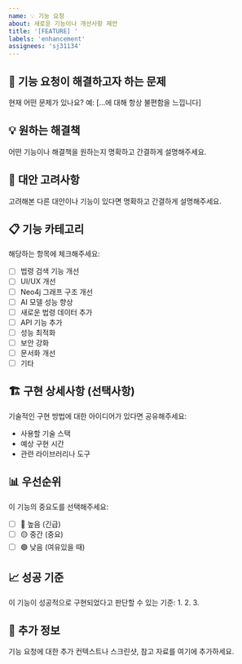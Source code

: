 ```yaml
---
name: 💡 기능 요청
about: 새로운 기능이나 개선사항 제안
title: '[FEATURE] '
labels: 'enhancement'
assignees: 'sj31134'
---
```


## 🎯 기능 요청이 해결하고자 하는 문제
현재 어떤 문제가 있나요? 예: [...에 대해 항상 불편함을 느낍니다]

## 💡 원하는 해결책
어떤 기능이나 해결책을 원하는지 명확하고 간결하게 설명해주세요.

## 🔄 대안 고려사항
고려해본 다른 대안이나 기능이 있다면 명확하고 간결하게 설명해주세요.

## 📋 기능 카테고리
해당하는 항목에 체크해주세요:
- [ ] 법령 검색 기능 개선
- [ ] UI/UX 개선
- [ ] Neo4j 그래프 구조 개선
- [ ] AI 모델 성능 향상
- [ ] 새로운 법령 데이터 추가
- [ ] API 기능 추가
- [ ] 성능 최적화
- [ ] 보안 강화
- [ ] 문서화 개선
- [ ] 기타

## 🏗️ 구현 상세사항 (선택사항)
기술적인 구현 방법에 대한 아이디어가 있다면 공유해주세요:
- 사용할 기술 스택
- 예상 구현 시간
- 관련 라이브러리나 도구

## 📊 우선순위
이 기능의 중요도를 선택해주세요:
- [ ] 🔴 높음 (긴급)
- [ ] 🟡 중간 (중요)
- [ ] 🟢 낮음 (여유있을 때)

## 📈 성공 기준
이 기능이 성공적으로 구현되었다고 판단할 수 있는 기준:
1. 
2. 
3. 

## 📎 추가 정보
기능 요청에 대한 추가 컨텍스트나 스크린샷, 참고 자료를 여기에 추가하세요. 